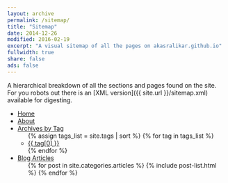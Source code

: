 ```yaml
---
layout: archive
permalink: /sitemap/
title: "Sitemap"
date: 2014-12-26
modified: 2016-02-19
excerpt: "A visual sitemap of all the pages on akasralikar.github.io"
fullwidth: true
share: false
ads: false
---
```


A hierarchical breakdown of all the sections and pages found on the site. For you robots out there is an [XML version]({{ site.url }}/sitemap.xml) available for digesting.

<div class="sitemap">
  <ul id="primaryNav" class="col5">
    <li id="home"><a href="{{ site.url }}/">Home</a></li>
    <li><a href="{{ site.url }}/about/">About</a></li>
    <li><a href="{{ site.url }}/tag/">Archives by Tag</a>
      <ul>
        {% assign tags_list = site.tags | sort %}  
        {% for tag in tags_list %} 
          <li><a href="{{ site.url }}/tag/{{ tag[0] | replace:' ','-' | downcase }}/">{{ tag[0] }}</a></li>
        {% endfor %}
      </ul>
    </li>
    <li><a href="{{ site.url }}/articles/">Blog Articles</a>
      <ul>
        {% for post in site.categories.articles %}
          {% include post-list.html %}
        {% endfor %}
      </ul>
    </li>
  </ul><!-- /.col5 -->
</div><!-- /.sitemap -->

